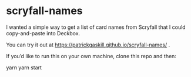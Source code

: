 # scryfall-names

I wanted a simple way to get a list of card names from Scryfall that I could copy-and-paste into Deckbox.

You can try it out at https://patrickgaskill.github.io/scryfall-names/ .

If you’d like to run this on your own machine, clone this repo and then:

yarn
yarn start
